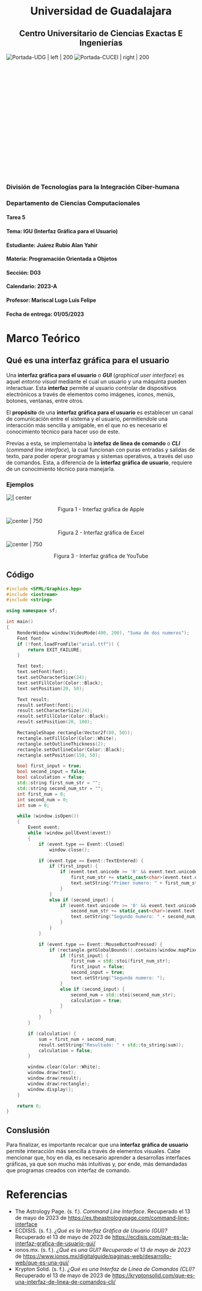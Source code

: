 # <center>Universidad de Guadalajara</center>

## <center>Centro Universitario de Ciencias Exactas E Ingenierías</center>

![Portada-UDG | left | 200](../../../Attachments/Images/Portada-UDG.jpeg) ![Portada-CUCEI | right | 200](../../../Attachments/Images/Portada-CUCEI.jpeg)
 
<br> <br> <br> <br> <br><br> <br><br><br><br><br><br><br><br><br><br><br>

### División de Tecnologías para la Integración Ciber-humana

### Departamento de Ciencias Computacionales

#### Tarea 5

#### Tema: IGU (Interfaz Gráfica para el Usuario)

#### Estudiante: Juárez Rubio Alan Yahir

#### Materia: Programación Orientada a Objetos

#### Sección: D03

#### Calendario: 2023-A

#### Profesor: Mariscal Lugo Luis Felipe

#### Fecha de entrega: 01/05/2023

<div style="page-break-after: always;"></div>

# Marco Teórico

<!-- ¿Qué es una interfaz gráfica para el usuario?, Tres ejemplos de interfaces gráficas para los usuarios. Código fuente completo que implemente una IGU en C++ -->

## Qué es una interfaz gráfica para el usuario

Una **interfaz gráfica para el usuario** o _**GUI**_ (_graphical user interface_) es aquel _entorno visual_ mediante el cual un usuario y una máquinta pueden interactuar. Esta **interfaz** permite al usuario controlar de dispositivos electrónicos a través de elementos como imágenes, iconos, menús, botones, ventanas, entre otros.

El **propósito** de una **interfaz gráfica para el usuario** es establecer un canal de comunicación entre el sistema y el usuario, permitíendole una interacción más sencilla y amigable, en el que no es necesario el conocimiento técnico para hacer uso de este.

Previas a esta, se implementaba la **intefaz de línea de comando** o _**CLI**_ (_command line interface_), la cual funcionan con puras entradas y salidas de texto, para poder operar programas y sistemas operativos, a través del uso de comandos. Esta, a diferencia de la **interfaz gráfica de usuario**, requiere de un conocimiento técnico para manejarla. 

### Ejemplos

![| center](Attachments/Pasted%20image%2020230513202508.png)

<center>Figura 1 - Interfaz gráfica de Apple</center>

![ center | 750](Attachments/Pasted%20image%2020230513202910.png)

<center>Figura 2 - Interfaz gráfica de Excel</center>

![ center  | 750](Attachments/Pasted%20image%2020230513203145.png)

<center>Figura 3 - Interfaz gráfica de YouTube</center>

<div style="page-break-after: always;"></div>

## Código


```cpp
#include <SFML/Graphics.hpp>
#include <iostream>
#include <string>

using namespace sf;

int main()
{
    RenderWindow window(VideoMode(400, 200), "Suma de dos numeros");
    Font font;
    if (!font.loadFromFile("arial.ttf")) {
        return EXIT_FAILURE;
    }

    Text text;
    text.setFont(font);
    text.setCharacterSize(24);
    text.setFillColor(Color::Black);
    text.setPosition(20, 50);

    Text result;
    result.setFont(font);
    result.setCharacterSize(24);
    result.setFillColor(Color::Black);
    result.setPosition(20, 100);

    RectangleShape rectangle(Vector2f(80, 50));
    rectangle.setFillColor(Color::White);
    rectangle.setOutlineThickness(2);
    rectangle.setOutlineColor(Color::Black);
    rectangle.setPosition(150, 50);

    bool first_input = true;
    bool second_input = false;
    bool calculation = false;
    std::string first_num_str = "";
    std::string second_num_str = "";
    int first_num = 0;
    int second_num = 0;
    int sum = 0;

    while (window.isOpen())
    {
        Event event;
        while (window.pollEvent(event))
        {
            if (event.type == Event::Closed)
                window.close();

            if (event.type == Event::TextEntered) {
                if (first_input) {
                    if (event.text.unicode >= '0' && event.text.unicode <= '9') {
                        first_num_str += static_cast<char>(event.text.unicode);
                        text.setString("Primer numero: " + first_num_str);
                    }
                }
                else if (second_input) {
                    if (event.text.unicode >= '0' && event.text.unicode <= '9') {
                        second_num_str += static_cast<char>(event.text.unicode);
                        text.setString("Segundo numero: " + second_num_str);
                    }
                }
            }

            if (event.type == Event::MouseButtonPressed) {
                if (rectangle.getGlobalBounds().contains(window.mapPixelToCoords(Mouse::getPosition(window)))) {
                    if (first_input) {
                        first_num = std::stoi(first_num_str);
                        first_input = false;
                        second_input = true;
                        text.setString("Segundo numero: ");
                    }
                    else if (second_input) {
                        second_num = std::stoi(second_num_str);
                        calculation = true;
                    }
                }
            }
        }

        if (calculation) {
            sum = first_num + second_num;
            result.setString("Resultado: " + std::to_string(sum));
            calculation = false;
        }

        window.clear(Color::White);
        window.draw(text);
        window.draw(result);
        window.draw(rectangle);
        window.display();
    }

    return 0;
}
```
<div style="page-break-after: always;"></div>



## Conslusión

Para finalizar, es importante recalcar que una **interfaz gráfica de usuario** permite interacción más sencilla a través de elementos visuales. Cabe mencionar que, hoy en día, es necesario aprender a desarrollas interfaces gráficas, ya que son mucho más intuitivas y, por ende, más demandadas que programas creados con interfaz de comando.

<div style="page-break-after: always;"></div>

# Referencias

- The Astrology Page. (s. f.). _Command Line Interface_. Recuperado el 13 de mayo de 2023 de https://es.theastrologypage.com/command-line-interface
- ECDISIS. (s. f.). _¿Qué es la Interfaz Gráfica de Usuario (GUI)?_ Recuperado el 13 de mayo de 2023 de https://ecdisis.com/que-es-la-interfaz-grafica-de-usuario-gui/
- ionos.mx. (s. f.). _¿Qué es una GUI? Recuperado el 13 de mayo de 2023_ de https://www.ionos.mx/digitalguide/paginas-web/desarrollo-web/que-es-una-gui/
- Krypton Solid. (s. f.). _¿Qué es una Interfaz de Línea de Comandos (CLI)?_ Recuperado el 13 de mayo de 2023 de https://kryptonsolid.com/que-es-una-interfaz-de-linea-de-comandos-cli/
